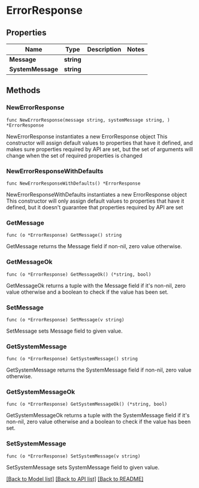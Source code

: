 # ErrorResponse

## Properties

Name | Type | Description | Notes
------------ | ------------- | ------------- | -------------
**Message** | **string** |  | 
**SystemMessage** | **string** |  | 

## Methods

### NewErrorResponse

`func NewErrorResponse(message string, systemMessage string, ) *ErrorResponse`

NewErrorResponse instantiates a new ErrorResponse object
This constructor will assign default values to properties that have it defined,
and makes sure properties required by API are set, but the set of arguments
will change when the set of required properties is changed

### NewErrorResponseWithDefaults

`func NewErrorResponseWithDefaults() *ErrorResponse`

NewErrorResponseWithDefaults instantiates a new ErrorResponse object
This constructor will only assign default values to properties that have it defined,
but it doesn't guarantee that properties required by API are set

### GetMessage

`func (o *ErrorResponse) GetMessage() string`

GetMessage returns the Message field if non-nil, zero value otherwise.

### GetMessageOk

`func (o *ErrorResponse) GetMessageOk() (*string, bool)`

GetMessageOk returns a tuple with the Message field if it's non-nil, zero value otherwise
and a boolean to check if the value has been set.

### SetMessage

`func (o *ErrorResponse) SetMessage(v string)`

SetMessage sets Message field to given value.


### GetSystemMessage

`func (o *ErrorResponse) GetSystemMessage() string`

GetSystemMessage returns the SystemMessage field if non-nil, zero value otherwise.

### GetSystemMessageOk

`func (o *ErrorResponse) GetSystemMessageOk() (*string, bool)`

GetSystemMessageOk returns a tuple with the SystemMessage field if it's non-nil, zero value otherwise
and a boolean to check if the value has been set.

### SetSystemMessage

`func (o *ErrorResponse) SetSystemMessage(v string)`

SetSystemMessage sets SystemMessage field to given value.



[[Back to Model list]](../README.md#documentation-for-models) [[Back to API list]](../README.md#documentation-for-api-endpoints) [[Back to README]](../README.md)


